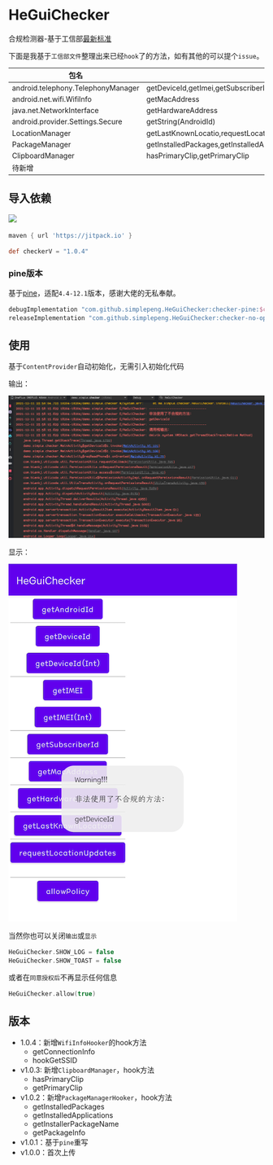 # HeGuiChecker

合规检测器-基于工信部[最新标准](http://www.gov.cn/zhengce/zhengceku/2020-08/02/content_5531975.htm)

下面是我基于`工信部文件`整理出来已经`hook`了的方法，如有其他的可以提个`issue`。

| 包名                               | 方法名                                                       |
| ---------------------------------- | ------------------------------------------------------------ |
| android.telephony.TelephonyManager | getDeviceId,getImei,getSubscriberId                          |
| android.net.wifi.WifiInfo          | getMacAddress                                                |
| java.net.NetworkInterface          | getHardwareAddress                                           |
| android.provider.Settings.Secure   | getString(AndroidId)                                         |
| LocationManager                    | getLastKnownLocatio,requestLocationUpdates                   |
| PackageManager                     | getInstalledPackages,getInstalledApplications,getInstallerPackageName,getPackageInfo |
| ClipboardManager                   | hasPrimaryClip,getPrimaryClip                                |
| 待新增                             |                                                              |

## 导入依赖

[![](https://jitpack.io/v/simplepeng/HeGuiChecker.svg)](https://jitpack.io/#simplepeng/HeGuiChecker)

```groovy
maven { url 'https://jitpack.io' }
```

```groovy
def checkerV = "1.0.4"
```

### pine版本

基于[pine](https://github.com/canyie/pine)，适配`4.4-12.1`版本，感谢大佬的无私奉献。

```groovy
debugImplementation "com.github.simplepeng.HeGuiChecker:checker-pine:$checkerV"
releaseImplementation "com.github.simplepeng.HeGuiChecker:checker-no-op:$checkerV"
```

## 使用

基于`ContentProvider`自动初始化，无需引入初始化代码

输出：

![](imgs/img_log.png)

显示：

![](imgs/img_toast.png)

当然你也可以关闭`输出`或`显示`

```kotlin
HeGuiChecker.SHOW_LOG = false
HeGuiChecker.SHOW_TOAST = false
```

或者在`同意授权后`不再显示任何信息

```kotlin
HeGuiChecker.allow(true)
```

## 版本

* 1.0.4：新增`WifiInfoHooker`的hook方法
  * getConnectionInfo
  * hookGetSSID
* v1.0.3: 新增`ClipboardManager`，hook方法
  * hasPrimaryClip
  * getPrimaryClip
* v1.0.2：新增`PackageManagerHooker`，hook方法
  * getInstalledPackages
  * getInstalledApplications
  * getInstallerPackageName
  * getPackageInfo
* v1.0.1：基于`pine`重写
* v1.0.0：首次上传